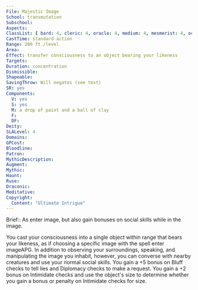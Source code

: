 ```yaml
---
File: Majestic Image
School: transmutation
Subschool: 
Aspects: 
ClassList: { bard: 4, cleric: 4, oracle: 4, medium: 4, mesmerist: 4, occultist: 4, sorcerer: 4, wizard: 4, spiritualist: 4 }
CastTime: standard action
Range: 200 ft./level
Area: 
Effect: transfer consciousness to an object bearing your likeness
Targets: 
Duration: concentration
Dismissible: 
Shapeable: 
SavingThrow: Will negates (see text)
SR: yes
Components:
  V: yes
  S: yes
  M: a drop of paint and a ball of clay
  F: 
  DF: 
Deity: 
SLALevel: 4
Domains: 
GPCost: 
Bloodline: 
Patron: 
MythicDescription: 
Augment: 
Mythic: 
Haunt: 
Ruse: 
Draconic: 
Meditative: 
Copyright:
  Content: "Ultimate Intrigue"
---
```

Brief:: As enter image, but also gain bonuses on social skills while in the image.

You cast your consciousness into a single object within range that bears your likeness, as if choosing a specific image with the spell enter imageAPG. In addition to observing your surroundings, speaking, and manipulating the image you inhabit, however, you can converse with nearby creatures and use your normal social skills.  You gain a +5 bonus on Bluff checks to tell lies and Diplomacy checks to make a request. You gain a +2 bonus on Intimidate checks and use the object's size to determine whether you gain a bonus or penalty on Intimidate checks for size.
